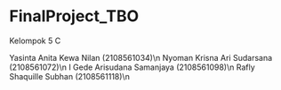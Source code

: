 # FinalProject_TBO

Kelompok 5 C

Yasinta Anita Kewa Nilan 	(2108561034)\n
Nyoman Krisna Ari Sudarsana 	(2108561072)\n
I Gede Arisudana Samanjaya 	(2108561098)\n
Rafly Shaquille Subhan 	(2108561118)\n

